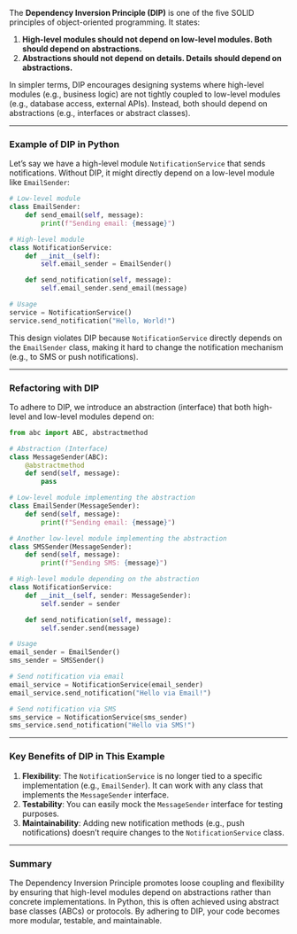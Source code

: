 The **Dependency Inversion Principle (DIP)** is one of the five SOLID principles of object-oriented programming. It states:

1. **High-level modules should not depend on low-level modules. Both should depend on abstractions.**
2. **Abstractions should not depend on details. Details should depend on abstractions.**

In simpler terms, DIP encourages designing systems where high-level modules (e.g., business logic) are not tightly coupled to low-level modules (e.g., database access, external APIs). Instead, both should depend on abstractions (e.g., interfaces or abstract classes).

---

### Example of DIP in Python

Let’s say we have a high-level module `NotificationService` that sends notifications. Without DIP, it might directly depend on a low-level module like `EmailSender`:

```python
# Low-level module
class EmailSender:
    def send_email(self, message):
        print(f"Sending email: {message}")

# High-level module
class NotificationService:
    def __init__(self):
        self.email_sender = EmailSender()

    def send_notification(self, message):
        self.email_sender.send_email(message)

# Usage
service = NotificationService()
service.send_notification("Hello, World!")
```

This design violates DIP because `NotificationService` directly depends on the `EmailSender` class, making it hard to change the notification mechanism (e.g., to SMS or push notifications).

---

### Refactoring with DIP

To adhere to DIP, we introduce an abstraction (interface) that both high-level and low-level modules depend on:

```python
from abc import ABC, abstractmethod

# Abstraction (Interface)
class MessageSender(ABC):
    @abstractmethod
    def send(self, message):
        pass

# Low-level module implementing the abstraction
class EmailSender(MessageSender):
    def send(self, message):
        print(f"Sending email: {message}")

# Another low-level module implementing the abstraction
class SMSSender(MessageSender):
    def send(self, message):
        print(f"Sending SMS: {message}")

# High-level module depending on the abstraction
class NotificationService:
    def __init__(self, sender: MessageSender):
        self.sender = sender

    def send_notification(self, message):
        self.sender.send(message)

# Usage
email_sender = EmailSender()
sms_sender = SMSSender()

# Send notification via email
email_service = NotificationService(email_sender)
email_service.send_notification("Hello via Email!")

# Send notification via SMS
sms_service = NotificationService(sms_sender)
sms_service.send_notification("Hello via SMS!")
```

---

### Key Benefits of DIP in This Example

1. **Flexibility**: The `NotificationService` is no longer tied to a specific implementation (e.g., `EmailSender`). It can work with any class that implements the `MessageSender` interface.
2. **Testability**: You can easily mock the `MessageSender` interface for testing purposes.
3. **Maintainability**: Adding new notification methods (e.g., push notifications) doesn’t require changes to the `NotificationService` class.

---

### Summary

The Dependency Inversion Principle promotes loose coupling and flexibility by ensuring that high-level modules depend on abstractions rather than concrete implementations. In Python, this is often achieved using abstract base classes (ABCs) or protocols. By adhering to DIP, your code becomes more modular, testable, and maintainable.